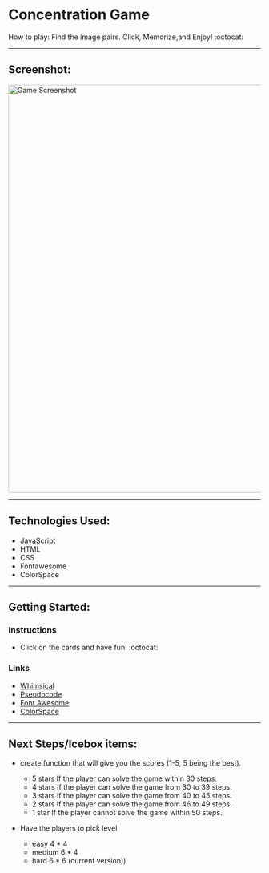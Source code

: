 #  Concentration Game

How to play: Find the image pairs. Click, Memorize,and Enjoy! :octocat:


---
## Screenshot: 

<img width="814" alt="Game Screenshot" src="https://user-images.githubusercontent.com/104362645/184216371-8137ad50-bb84-4f1d-94be-02c76470271e.png">


---
## Technologies Used:

+ JavaScript
+ HTML
+ CSS
+ Fontawesome
+ ColorSpace


---
## Getting Started: 

### Instructions
+ Click on the cards and have fun! :octocat:

### Links
+ [Whimsical](https://whimsical.com/Xcjun37udFmtK5irbhc6Td#)
+ [Pseudocode](https://docs.google.com/document/d/1V3LmyedQS7Yxx9bd09VqUS3IcurJLoH0Qo1KN671gW8/edit)
+ [Font Awesome](https://fontawesome.com/)
+ [ColorSpace](https://mycolor.space/)


---
## Next Steps/Icebox items:

- create function that will give you the scores (1-5, 5 being the best). 
    - 5 stars If the player can solve the game within 30 steps. 
    - 4 stars If the player can solve the game from 30 to 39 steps.
    - 3 stars If the player can solve the game from 40 to 45 steps.
    - 2 stars If the player can solve the game from 46 to 49 steps.
    - 1 star If the player cannot solve the game within 50 steps.

- Have the players to pick level 
    - easy 4 * 4
    - medium 6 * 4
    - hard 6 * 6 (current version)) 
